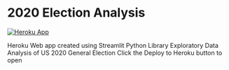 # 2020 Election Analysis
[![Heroku App](https://www.herokucdn.com/deploy/button.svg)](https://voting-data.herokuapp.com/)

Heroku Web app created using Streamlit Python Library
Exploratory Data Analysis of US 2020 General Election 
Click the Deploy to Heroku button to open 
